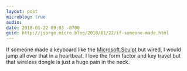```yaml
---
layout: post
microblog: true
audio: 
date: 2018-01-22 09:03 -0700
guid: http://jsorge.micro.blog/2018/01/22/if-someone-made.html
---
```

If someone made a keyboard like the [Microsoft Sculpt](http://drops.jsorge.net/SC6o1D) but wired, I would jump all over that in a heartbeat. I love the form factor and key travel but that wireless dongle is just a huge pain in the neck.
